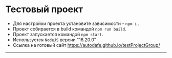 # Тестовый проект

* Для настройки проекта установите зависимости - `npm i` .
* Проект собирается в build командой `npm run build`.
* Проект запускается командой `npm start`.
* Используется `NodeJS` версии "16.20.0" . 
* Ссылка на готовый сайт https://autodafe.github.io/testProjectGroup/

---
